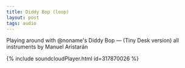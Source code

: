 ```yaml
---
title: Diddy Bop (loop)
layout: post
tags: audio
---
```


Playing around with @noname's Diddy Bop — (Tiny Desk version)
all instruments by Manuel Aristarán

{% include soundcloudPlayer.html id=317870026 %}
